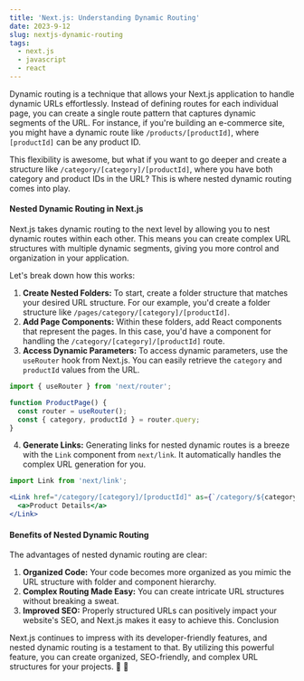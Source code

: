 ```yaml
---
title: 'Next.js: Understanding Dynamic Routing'
date: 2023-9-12
slug: nextjs-dynamic-routing
tags:
  - next.js
  - javascript
  - react
---
```


Dynamic routing is a technique that allows your Next.js application to handle dynamic URLs effortlessly. Instead of defining routes for each individual page, you can create a single route pattern that captures dynamic segments of the URL. For instance, if you're building an e-commerce site, you might have a dynamic route like `/products/[productId]`, where `[productId]` can be any product ID.

This flexibility is awesome, but what if you want to go deeper and create a structure like `/category/[category]/[productId]`, where you have both category and product IDs in the URL? This is where nested dynamic routing comes into play.

#### Nested Dynamic Routing in Next.js

Next.js takes dynamic routing to the next level by allowing you to nest dynamic routes within each other. This means you can create complex URL structures with multiple dynamic segments, giving you more control and organization in your application.

Let's break down how this works:

1. **Create Nested Folders:** To start, create a folder structure that matches your desired URL structure. For our example, you'd create a folder structure like `/pages/category/[category]/[productId]`.
2. **Add Page Components:** Within these folders, add React components that represent the pages. In this case, you'd have a component for handling the `/category/[category]/[productId]` route.
3. **Access Dynamic Parameters:** To access dynamic parameters, use the `useRouter` hook from Next.js. You can easily retrieve the `category` and `productId` values from the URL.

```jsx
import { useRouter } from 'next/router';

function ProductPage() {
  const router = useRouter();
  const { category, productId } = router.query;
}
```

4. **Generate Links:** Generating links for nested dynamic routes is a breeze with the `Link` component from `next/link`. It automatically handles the complex URL generation for you.

```jsx
import Link from 'next/link';

<Link href="/category/[category]/[productId]" as={`/category/${category}/${productId}`}>
  <a>Product Details</a>
</Link>
```
#### Benefits of Nested Dynamic Routing

The advantages of nested dynamic routing are clear:

1. **Organized Code:** Your code becomes more organized as you mimic the URL structure with folder and component hierarchy.
2. **Complex Routing Made Easy:** You can create intricate URL structures without breaking a sweat.
3. **Improved SEO:** Properly structured URLs can positively impact your website's SEO, and Next.js makes it easy to achieve this.
Conclusion

Next.js continues to impress with its developer-friendly features, and nested dynamic routing is a testament to that. By utilizing this powerful feature, you can create organized, SEO-friendly, and complex URL structures for your projects. 🍺 🌮


